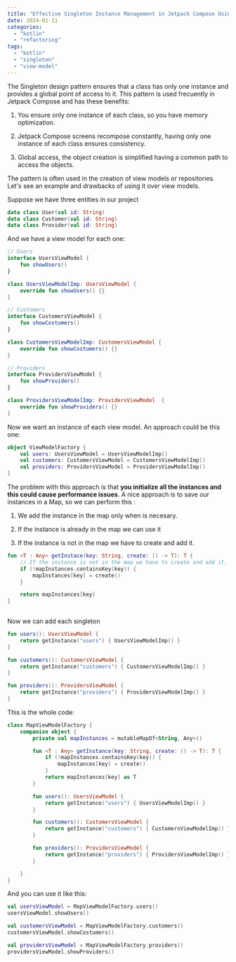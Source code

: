 ```yaml
---
title: "Effective Singleton Instance Management in Jetpack Compose Using Map"
date: 2024-01-11
categories: 
  - "kotlin"
  - "refactoring"
tags: 
  - "kotlin"
  - "singleton"
  - "view-model"
---
```


The Singleton design pattern ensures that a class has only one instance and provides a global point of access to it. This pattern is used frecuently in Jetpack Compose and has these benefits:

1. You ensure only one instance of each class, so you have memory optimization.

3. Jetpack Compose screens recompose constantly, having only one instance of each class ensures consistency.

5. Global access, the object creation is simplified having a common path to access the objects.

The pattern is often used in the creation of view models or repositories. Let's see an example and drawbacks of using it over view models.

Suppose we have three entities in our project

```kotlin
data class User(val id: String)
data class Customer(val id: String)
data class Provider(val id: String)
```

And we have a view model for each one:

```kotlin
// Users
interface UsersViewModel {
    fun showUsers()
}

class UsersViewModelImp: UsersViewModel {
    override fun showUsers() {}
}

// Customers
interface CustomersViewModel {
    fun showCostumers()
}

class CustomersViewModelImp: CustomersViewModel {
    override fun showCostumers() {}
}

// Providers
interface ProvidersViewModel {
    fun showProviders()
}

class ProvidersViewModelImp: ProvidersViewModel  {
    override fun showProviders() {}
}
```

Now we want an instance of each view model. An approach could be this one:

```kotlin
object ViewModelFactory {
    val users: UsersViewModel = UsersViewModelImp()
    val customers: CustomersViewModel = CustomersViewModelImp()
    val providers: ProvidersViewModel = ProvidersViewModelImp()
}
```

The problem with this approach is that **you initialize all the instances and this could cause performance issues**. A nice approach is to save our instances in a Map, so we can perform this :  

1. We add the instance in the map only when is necesary.

3. If the instance is already in the map we can use it

5. If the instance is not in the map we have to create and add it.

```kotlin
fun <T : Any> getInstace(key: String, create: () -> T): T {
    // If the instance is not in the map we have to create and add it.
    if (!mapInstances.containsKey(key)) {
        mapInstances[key] = create()
    }

    return mapInstances[key]
}
      
```

Now we can add each singleton

```kotlin
fun users(): UsersViewModel {
    return getInstance("users") { UsersViewModelImp() }
}

fun customers(): CustomersViewModel {
    return getInstance("customers") { CustomersViewModelImp() }
}

fun providers(): ProvidersViewModel {
    return getInstance("providers") { ProvidersViewModelImp() }
}
```

This is the whole code:

```kotlin
class MapViewModelFactory {
    companion object {
        private val mapInstances = mutableMapOf<String, Any>()

        fun <T : Any> getInstance(key: String, create: () -> T): T {
            if (!mapInstances.containsKey(key)) {
                mapInstances[key] = create()
            }
            return mapInstances[key] as T
        }

        fun users(): UsersViewModel {
            return getInstance("users") { UsersViewModelImp() }
        }

        fun customers(): CustomersViewModel {
            return getInstance("customers") { CustomersViewModelImp() }
        }

        fun providers(): ProvidersViewModel {
            return getInstance("providers") { ProvidersViewModelImp() }
        }

    }
}
```

And you can use it like this:

```kotlin
val usersViewModel = MapViewModelFactory.users()
usersViewModel.showUsers()

val customersViewModel = MapViewModelFactory.customers()
customersViewModel.showCostumers()

val providersViewModel = MapViewModelFactory.providers()
providersViewModel.showProviders()
```
